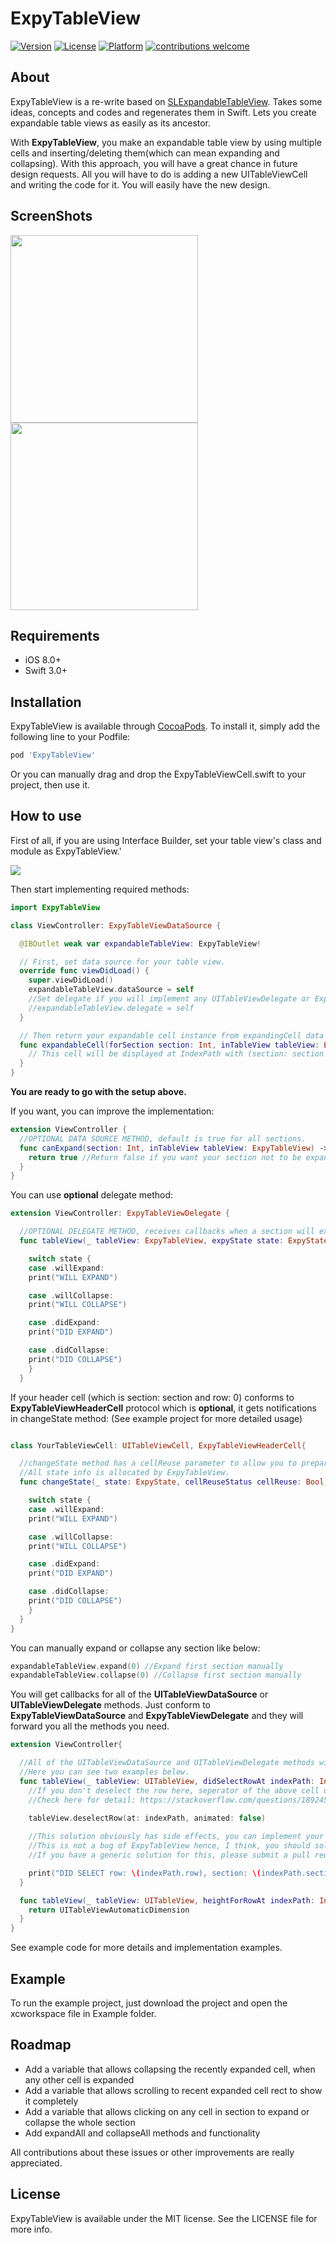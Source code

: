 # ExpyTableView

[![Version](https://img.shields.io/cocoapods/v/ExpyTableView.svg?style=flat)](http://cocoapods.org/pods/ExpyTableView)
[![License](https://img.shields.io/cocoapods/l/ExpyTableView.svg?style=flat)](http://cocoapods.org/pods/ExpyTableView)
[![Platform](https://img.shields.io/cocoapods/p/ExpyTableView.svg?style=flat)](http://cocoapods.org/pods/ExpyTableView)
[![contributions welcome](https://img.shields.io/badge/contributions-welcome-brightgreen.svg?style=flat)](https://github.com/okhanokbay/ExpyTableView/issues)

## About

ExpyTableView is a re-write based on [SLExpandableTableView](https://github.com/OliverLetterer/SLExpandableTableView). Takes some ideas, concepts and codes and regenerates them in Swift. Lets you create expandable table views as easily as its ancestor. 

With **ExpyTableView**, you make an expandable table view by using multiple cells and inserting/deleting them(which can mean expanding and collapsing). With this approach, you will have a great chance in future design requests. All you will have to do is adding a new UITableViewCell and writing the code for it. You will easily have the new design.

## ScreenShots 

<img src="https://github.com/okhanokbay/ExpyTableView/blob/master/Example/customization_example_0.3.0.png" width=300> <img src="https://github.com/okhanokbay/ExpyTableView/blob/master/Example/sample_screen_0.3.0.png" width=300>

## Requirements

- iOS 8.0+
- Swift 3.0+

## Installation

ExpyTableView is available through [CocoaPods](http://cocoapods.org). To install
it, simply add the following line to your Podfile:

```ruby
pod 'ExpyTableView'
```
Or you can manually drag and drop the ExpyTableViewCell.swift to your project, then use it.

## How to use

First of all, if you are using Interface Builder, set your table view's class and module as ExpyTableView.'

<img src="https://github.com/okhanokbay/ExpyTableView/blob/master/Example/setting_class_and_module.png">

Then start implementing required methods:

```swift
import ExpyTableView

class ViewController: ExpyTableViewDataSource {

  @IBOutlet weak var expandableTableView: ExpyTableView!

  // First, set data source for your table view.
  override func viewDidLoad() {
    super.viewDidLoad() 
    expandableTableView.dataSource = self
    //Set delegate if you will implement any UITableViewDelegate or ExpyTableViewDelegate methods.
    //expandableTableView.delegate = self 
  }

  // Then return your expandable cell instance from expandingCell data source method.
  func expandableCell(forSection section: Int, inTableView tableView: ExpyTableView) -> UITableViewCell {
    // This cell will be displayed at IndexPath with (section: section and row: 0)
  }
} 
```

**You are ready to go with the setup above.**

If you want, you can improve the implementation: 

```swift
extension ViewController {
  //OPTIONAL DATA SOURCE METHOD, default is true for all sections.
  func canExpand(section: Int, inTableView tableView: ExpyTableView) -> Bool {
    return true //Return false if you want your section not to be expandable
  }
}
```

You can use **optional** delegate method:

```swift
extension ViewController: ExpyTableViewDelegate {

  //OPTIONAL DELEGATE METHOD, receives callbacks when a section will expand, will collapse, did expand, did collapse. A unified method.
  func tableView(_ tableView: ExpyTableView, expyState state: ExpyState, changeForSection section: Int) {

    switch state {
    case .willExpand:
    print("WILL EXPAND")

    case .willCollapse:
    print("WILL COLLAPSE")

    case .didExpand:
    print("DID EXPAND")

    case .didCollapse:
    print("DID COLLAPSE")
    }
  } 
```

If your header cell (which is section: section and row: 0) conforms to **ExpyTableViewHeaderCell** protocol which is **optional**, it gets notifications in changeState method: 
(See example project for more detailed usage)

```swift

class YourTableViewCell: UITableViewCell, ExpyTableViewHeaderCell{

  //changeState method has a cellReuse parameter to allow you to prepare your cell for reusing. 
  //All state info is allocated by ExpyTableView.
  func changeState(_ state: ExpyState, cellReuseStatus cellReuse: Bool) {

    switch state {
    case .willExpand:
    print("WILL EXPAND")

    case .willCollapse:
    print("WILL COLLAPSE")

    case .didExpand: 
    print("DID EXPAND")

    case .didCollapse:
    print("DID COLLAPSE")
    }
  }
}
```

You can manually expand or collapse any section like below:

```swift
expandableTableView.expand(0) //Expand first section manually
expandableTableView.collapse(0) //Collapse first section manually
```

You will get callbacks for all of the **UITableViewDataSource** or **UITableViewDelegate** methods. Just conform to **ExpyTableViewDataSource** and **ExpyTableViewDelegate** and they will forward you all the methods you need.

```swift
extension ViewController{

  //All of the UITableViewDataSource and UITableViewDelegate methods will be forwarded to you right as they are.
  //Here you can see two examples below.
  func tableView(_ tableView: UITableView, didSelectRowAt indexPath: IndexPath) {
    //If you don't deselect the row here, seperator of the above cell of the selected cell disappears.
    //Check here for detail: https://stackoverflow.com/questions/18924589/uitableviewcell-separator-disappearing-in-ios7

    tableView.deselectRow(at: indexPath, animated: false)
    
    //This solution obviously has side effects, you can implement your own solution from the given link.
    //This is not a bug of ExpyTableView hence, I think, you should solve it with the proper way for your implementation. 
    //If you have a generic solution for this, please submit a pull request or open an issue.

    print("DID SELECT row: \(indexPath.row), section: \(indexPath.section)")
  }

  func tableView(_ tableView: UITableView, heightForRowAt indexPath: IndexPath) -> CGFloat {
    return UITableViewAutomaticDimension
  }
}
```

See example code for more details and implementation examples.

## Example

To run the example project, just download the project and open the xcworkspace file in Example folder.

## Roadmap
- Add a variable that allows collapsing the recently expanded cell, when any other cell is expanded 
- Add a variable that allows scrolling to recent expanded cell rect to show it completely
- Add a variable that allows clicking on any cell in section to expand or collapse the whole section
- Add expandAll and collapseAll methods and functionality

All contributions about these issues or other improvements are really appreciated.

## License

ExpyTableView is available under the MIT license. See the LICENSE file for more info.
